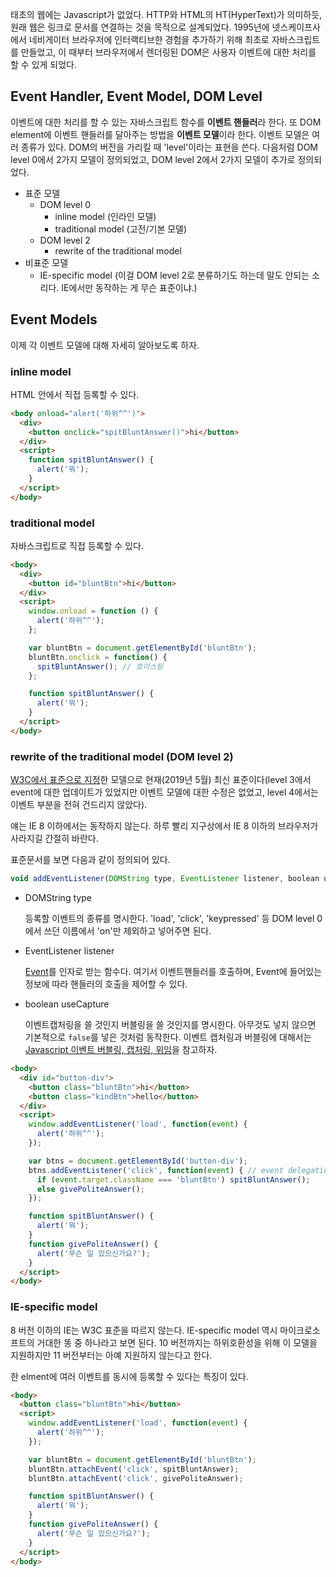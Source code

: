 태초의 웹에는 Javascript가 없었다. HTTP와 HTML의 HT(HyperText)가 의미하듯, 원래 웹은 링크로 문서를 연결하는 것을 목적으로 설계되었다. 1995년에 넷스케이프사에서 네비게이터 브라우저에 인터랙티브한 경험을 추가하기 위해 최초로 자바스크립트를 만들었고, 이 때부터 브라우저에서 렌더링된 DOM은 사용자 이벤트에 대한 처리를 할 수 있게 되었다.



## Event Handler, Event Model, DOM Level

이벤트에 대한 처리를 할 수 있는 자바스크립트 함수를 **이벤트 핸들러**라 한다. 또 DOM element에 이벤트 핸들러를 달아주는 방법을 **이벤트 모델**이라 한다. 이벤트 모델은 여러 종류가 있다. DOM의 버전을 가리킬 때 'level'이라는 표현을 쓴다. 다음처럼 DOM level 0에서 2가지 모델이 정의되었고, DOM level 2에서 2가지 모델이 추가로 정의되었다.

- 표준 모델
    - DOM level 0
        - inline model (인라인 모델)
        - traditional model (고전/기본 모델)
    - DOM level 2
        - rewrite of the traditional model
- 비표준 모델
    - IE-specific model (이걸 DOM level 2로 분류하기도 하는데 말도 안되는 소리다. IE에서만 동작하는 게 무슨 표준이냐.)



## Event Models

이제 각 이벤트 모델에 대해 자세히 알아보도록 하자.

### inline model

HTML 안에서 직접 등록할 수 있다.

```html
<body onload="alert('하위^^')">
  <div>
    <button onclick="spitBluntAnswer()">hi</button>
  </div>
  <script>
    function spitBluntAnswer() {
      alert('뭐');
    }
  </script>
</body>
```

### traditional model

자바스크립트로 직접 등록할 수 있다.

```html
<body>
  <div>
    <button id="bluntBtn">hi</button>
  </div>
  <script>
    window.onload = function () {
      alert('하위^^');
    };

    var bluntBtn = document.getElementById('bluntBtn');
    bluntBtn.onclick = function() {
      spitBluntAnswer(); // 호이스팅
    };

    function spitBluntAnswer() {
      alert('뭐');
    }
  </script>
</body>
```

### rewrite of the traditional model (DOM level 2)

[W3C에서 표준으로 지정](https://www.w3.org/TR/2000/REC-DOM-Level-2-Events-20001113/events.html#Events-registration)한 모델으로 현재(2019년 5월) 최신 표준이다(level 3에서 event에 대한 업데이트가 있었지만 이벤트 모델에 대한 수정은 없었고, level 4에서는 이벤트 부분을 전혀 건드리지 않았다).

얘는 IE 8 이하에서는 동작하지 않는다. 하루 빨리 지구상에서 IE 8 이하의 브라우저가 사라지길 간절히 바란다.

표준문서를 보면 다음과 같이 정의되어 있다.

```javascript
void addEventListener(DOMString type, EventListener listener, boolean useCapture);
```

- DOMString type

    등록할 이벤트의 종류를 명시한다. 'load', 'click', 'keypressed' 등 DOM level 0에서 쓰던 이름에서 'on'만 제외하고 넣어주면 된다.

- EventListener listener

    [Event](https://www.w3.org/TR/2000/REC-DOM-Level-2-Events-20001113/events.html#Events-Event)를 인자로 받는 함수다. 여기서 이벤트핸들러를 호출하며, Event에 들어있는 정보에 따라 핸들러의 호출을 제어할 수 있다.

- boolean useCapture

    이벤트캡처링을 쓸 것인지 버블링을 쓸 것인지를 명시한다. 아무것도 넣지 않으면 기본적으로 `false`를 넣은 것처럼 동작한다. 이벤트 캡처링과 버블링에 대해서는 [Javascript 이벤트 버블링, 캡처링, 위임](https://enhanced.kr/postviewer/130)을 참고하자.

```html
<body>
  <div id="button-div">
    <button class="bluntBtn">hi</button>
    <button class="kindBtn">hello</button>
  </div>
  <script>
    window.addEventListener('load', function(event) {
      alert('하위^^');
    });

    var btns = document.getElementById('button-div');
    btns.addEventListener('click', function(event) { // event delegation
      if (event.target.className === 'bluntBtn') spitBluntAnswer();
      else givePoliteAnswer();
    });

    function spitBluntAnswer() {
      alert('뭐');
    }
    function givePoliteAnswer() {
      alert('무슨 일 있으신가요?');
    }
  </script>
</body>
```

### IE-specific model

8 버전 이하의 IE는 W3C 표준을 따르지 않는다. IE-specific model 역시 마이크로소프트의 거대한 똥 중 하나라고 보면 된다. 10 버전까지는 하위호환성을 위해 이 모델을 지원하지만 11 버전부터는 아예 지원하지 않는다고 한다.

한 elment에 여러 이벤트를 동시에 등록할 수 있다는 특징이 있다. 

```html
<body>
  <button class="bluntBtn">hi</button>
  <script>
    window.addEventListener('load', function(event) {
      alert('하위^^');
    });

    var bluntBtn = document.getElementById('bluntBtn');
    bluntBtn.attachEvent('click', spitBluntAnswer);
    bluntBtn.attachEvent('click', givePoliteAnswer);

    function spitBluntAnswer() {
      alert('뭐');
    }
    function givePoliteAnswer() {
      alert('무슨 일 있으신가요?');
    }
  </script>
</body>
```

